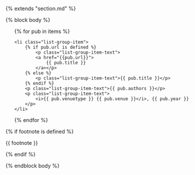 {% extends "section.md" %}

{% block body %}

<ul class="list-group">
{% for pub in items %}

	<li class="list-group-item">
		{% if pub.url is defined %}
			<p class="list-group-item-text">
			<a href="{{pub.url}}">
				{{ pub.title }}
			</a></p>
		{% else %}
			<p class="list-group-item-text">{{ pub.title }}</p>
		{% endif %}
		<p class="list-group-item-text">{{ pub.authors }}</p>
		<p class="list-group-item-text">
			<i>{{ pub.venuetype }} {{ pub.venue }}</i>, {{ pub.year }}
		</p>
	</li>
{% endfor %}
</ul>

  {% if footnote is defined %}
   <p class="list-group-item-text"><emph>{{ footnote }}</emph></p>
  {% endif %}


{% endblock body %}
